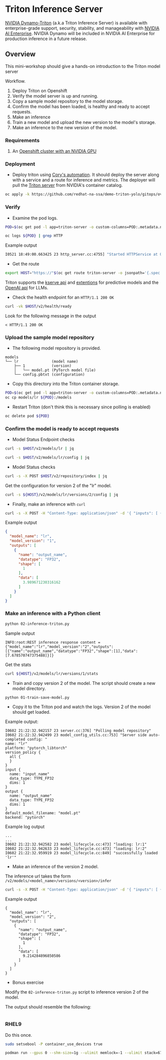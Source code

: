 # Triton Inference Server

[NVIDIA Dynamo-Triton](https://developer.nvidia.com/triton-inference-server) (a.k.a Triton Inference Server) is available with enterprise-grade support, security, stability, and manageability with [NVIDIA AI Enterprise](https://www.nvidia.com/en-us/ai-data-science/products/triton-inference-server/get-started/). NVIDIA Dynamo will be included in NVIDIA AI Enterprise for production inference in a future release.

## Overview

This mini-workshop should give a hands-on introduction to the Triton model server

Workflow.
1. Deploy Triton on Openshift
1. Verify the model server is up and running.
1. Copy a sample model repository to the model storage.
1. Confirm the model has been loaded, is healthy and ready to accept requests.
1. Make an inference
1. Train a new model and upload the new version to the model's storage.
1. Make an inference to the new version of the model.

### Requirements

1. An [Openshift cluster with an NVIDIA GPU](https://catalog.demo.redhat.com/catalog?item=babylon-catalog-prod/sandboxes-gpte.ocp4-demo-rhods-nvidia-gpu-aws.prod&utm_source=webapp&utm_medium=share-link)

### Deployment
- Deploy triton using [Cory's automation](https://github.com/redhat-na-ssa/demo-triton-yolo.git). It should deploy the server along with a service and a route for inference and metrics.
The deployer will pull the [Triton server](https://catalog.ngc.nvidia.com/orgs/nvidia/containers/tritonserver) from NVIDIA's container catalog.
```bash
oc apply -k https://github.com/redhat-na-ssa/demo-triton-yolo/gitops/overlays/triton
```

### Verify
- Examine the pod logs.
```bash
POD=$(oc get pod -l app=triton-server -o custom-columns=POD:.metadata.name --no-headers)

oc logs ${POD} | grep HTTP
```
Example output
```bash
I0521 18:49:00.663425 23 http_server.cc:4755] "Started HTTPService at 0.0.0.0:8000"
```

- Get the route
```bash
export HOST="https://"$(oc get route triton-server -o jsonpath='{.spec.host}')
```

Triton supports the [kserve api](https://github.com/kserve/kserve/blob/master/docs/predict-api/v2/required_api.md) and
[extentions](https://github.com/triton-inference-server/server/tree/main/docs/protocol)
 for predictive models and the [OpenAI api](https://docs.nvidia.com/deeplearning/triton-inference-server/user-guide/docs/client_guide/openai_readme.html) for LLMs.

- Check the health endpoint for an `HTTP/1.1 200 OK`

```bash
curl -vk $HOST/v2/health/ready
```

Look for the following message in the output
```console
< HTTP/1.1 200 OK
```

### Upload the sample model repository

- The following model repository is provided.

```console
models
└── lr               (model name)
    ├── 1            (version)
    │   └── model.pt (PyTorch model file)
    └── config.pbtxt (configuration)
```

- Copy this directory into the Triton container storage.
```bash
POD=$(oc get pod -l app=triton-server -o custom-columns=POD:.metadata.name --no-headers)
oc cp models/lr ${POD}:/models
```

- Restart Triton (don't think this is necessary since polling is enabled)
```bash
oc delete pod ${POD}
```

### Confirm the model is ready to accept requests

- Model Status Endpoint checks
```bash
curl -s $HOST/v2/models/lr | jq
```
```bash
curl -s $HOST/v2/models/lr/config | jq
```

- Model Status checks

```bash
curl -s -X POST $HOST/v2/repository/index | jq
```

Get the configuration for version 2 of the "lr" model.
```bash
curl -s ${HOST}/v2/models/lr/versions/2/config | jq
```

- Finally, make an inference with `curl`
```bash
curl -s -X POST -H "Content-Type: application/json" -d '{ "inputs": [ { "name": "input_name", "shape": [1], "datatype": "FP32", "data": [2.0] } ] }' ${HOST}/v2/models/lr/infer | jq .
```
Example output
```json
{
  "model_name": "lr",
  "model_version": "1",
  "outputs": [
    {
      "name": "output_name",
      "datatype": "FP32",
      "shape": [
        1
      ],
      "data": [
        3.989671230316162
      ]
    }
  ]
}
```

### Make an inference with a Python client
```bash
python 02-inference-triton.py
```

Sample output
```console
INFO:root:REST inference response content = {"model_name":"lr","model_version":"2","outputs":[{"name":"output_name","datatype":"FP32","shape":[1],"data":[7.678570747375488]}]}
```

Get the stats
```bash
curl ${HOST}/v2/models/lr/versions/1/stats
```

- Train and copy version 2 of the model. The script should create a new model directory.

```bash
python 01-train-save-model.py
```

- Copy it to the Triton pod and watch the logs. Version 2 of the model
should get loaded.

Example output:
```console
I0602 21:22:32.942157 23 server.cc:376] "Polling model repository"
I0602 21:22:32.942499 23 model_config_utils.cc:753] "Server side auto-completed config: "
name: "lr"
platform: "pytorch_libtorch"
version_policy {
  all {
  }
}
input {
  name: "input_name"
  data_type: TYPE_FP32
  dims: 1
}
output {
  name: "output_name"
  data_type: TYPE_FP32
  dims: 1
}
default_model_filename: "model.pt"
backend: "pytorch"
```
Example log output
```console
...
...
I0602 21:22:32.942582 23 model_lifecycle.cc:473] "loading: lr:1"
I0602 21:22:32.942633 23 model_lifecycle.cc:473] "loading: lr:2"
I0602 21:22:32.959919 23 model_lifecycle.cc:849] "successfully loaded 'lr'"
```

- Make an inference of the version 2 model.

The inference url takes the form `/v2/models/<model_name>/versions/<version>/infer`

```bash
curl -s -X POST -H "Content-Type: application/json" -d '{ "inputs": [ { "name": "input_name", "shape": [1], "datatype": "FP32", "data": [3.0] } ] }' ${HOST}/v2/models/lr/versions/2/infer | jq .
```

Example output

```console
{
  "model_name": "lr",
  "model_version": "2",
  "outputs": [
    {
      "name": "output_name",
      "datatype": "FP32",
      "shape": [
        1
      ],
      "data": [
        9.214284896850586
      ]
    }
  ]
}
```

- Bonus exercise

Modify the `02-inference-triton.py` script to inference version 2 of the model.

The output should resemble the following:
```console

```

### RHEL9

Do this once.
```bash
sudo setsebool -P container_use_devices true
```

```bash
podman run --gpus 0 --shm-size=1g --ulimit memlock=-1 --ulimit stack=67108864 -p8000:8000 -p8001:8001 -p8002:8002 -v $(pwd)/models:/models:z nvcr.io/nvidia/tritonserver:25.04-py3 tritonserver --model-store=/models --strict-model-config=false --log-verbose=1
```

